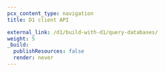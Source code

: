 ```yaml
---
pcx_content_type: navigation
title: D1 client API

external_link: /d1/build-with-d1/query-databases/
weight: 5
_build:
  publishResources: false
  render: never
---
```


